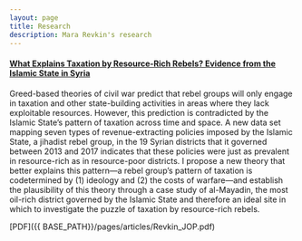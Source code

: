 ```yaml
---
layout: page
title: Research
description: Mara Revkin's research
---
```




#### <u><a href="https://www.journals.uchicago.edu/doi/abs/10.1086/706597?mobileUi=0">What Explains Taxation by Resource-Rich Rebels? Evidence from the Islamic State in Syria</a></u>
Greed-based theories of civil war predict that rebel groups will only engage in taxation and other state-building activities in areas where they lack exploitable resources. However, this prediction is contradicted by the Islamic State’s pattern of taxation across time and space. A new data set mapping seven types of revenue-extracting policies imposed by the Islamic State, a jihadist rebel group, in the 19 Syrian districts that it governed between 2013 and 2017 indicates that these policies were just as prevalent in resource-rich as in resource-poor districts. I propose a new theory that better explains this pattern—a rebel group’s pattern of taxation is codetermined by (1) ideology and (2) the costs of warfare—and establish the plausibility of this theory through a case study of al-Mayadin, the most oil-rich district governed by the Islamic State and therefore an ideal site in which to investigate the puzzle of taxation by resource-rich rebels.

[PDF]({{ BASE_PATH}}/pages/articles/Revkin_JOP.pdf)


<!-- Note: this is how to write a comment in HTML. Everything in here won't show up on your webpage.-->

<!--
To increase the size of the title, use fewer # in front of the paper title.
To decrease the size of the title, use more #. 
To remove the italics, remove the * before and after the description
To remove the underline from the title, remove the <u> tags (<u> and </u>)
-->
